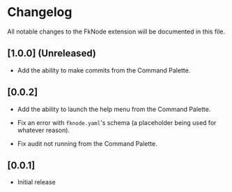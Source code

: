 # Changelog

All notable changes to the FkNode extension will be documented in this file.

## [1.0.0] (Unreleased)

- Add the ability to make commits from the Command Palette.

## [0.0.2]

- Add the ability to launch the help menu from the Command Palette.

- Fix an error with `fknode.yaml`'s schema (a placeholder being used for whatever reason).
- Fix audit not running from the Command Palette.

## [0.0.1]

- Initial release
